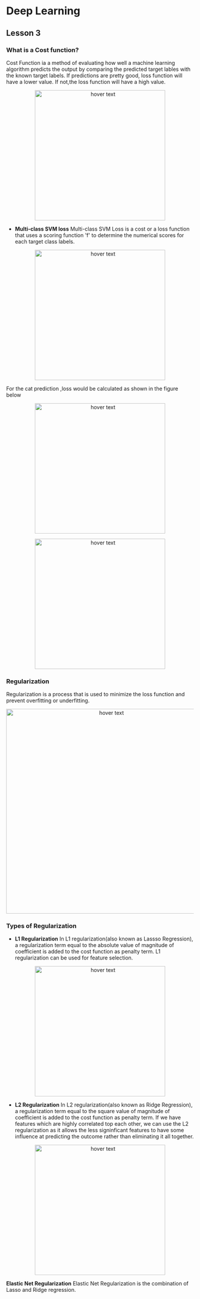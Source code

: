 # Deep Learning
## Lesson 3


<h3>What is a Cost function?</h3> Cost Function ia a method of evaluating how well a machine learning algorithm predicts the output by comparing the predicted target lables with the known target labels. If predictions are pretty good, loss function will have a lower value. If not,the loss function will have a high value.

<p align="center">
  <img src="https://user-images.githubusercontent.com/45029614/160310814-f3f65cd5-a0ef-472e-8653-b749bed0b296.PNG" width="350" title="hover text">
</p>

* <strong>Multi-class SVM loss</strong> Multi-class SVM Loss is a cost or a loss function that uses a scoring function 'f' to determine the numerical scores for each target class labels. 
<p align="center">
  <img src="https://user-images.githubusercontent.com/45029614/160311593-3c45d078-7f8c-4453-a3bf-3d8ff3d29625.PNG" width="350" title="hover text">
</p>


For the cat prediction ,loss would be calculated as shown in the figure below

<p align="center">
  <img src="https://user-images.githubusercontent.com/45029614/160311623-39c65485-24be-4187-9a70-8ba185f21485.PNG" width="350" title="hover text">
</p>

<p align="center">
  <img src="https://user-images.githubusercontent.com/45029614/160311869-e53a6fbf-1e08-4316-9a6b-b2e529784136.PNG" width="350" title="hover text">
</p>

<h3>Regularization</h3> Regularization is a process that is used to minimize the loss function and prevent overfitting or underfitting.

<p align="center">
  <img src="https://user-images.githubusercontent.com/45029614/160312380-369df648-c3d9-4857-93ef-7bbff080ba38.PNG" width="550" title="hover text">
</p>

<h3>Types of Regularization</h3>

* <strong>L1 Regularization</strong> In L1 regularization(also known as Lassso Regression), a regularization term equal to the absolute value of magnitude of coefficient is added to the cost function as penalty term. L1 regularization can be used for feature selection.

<p align="center">
  <img src="https://user-images.githubusercontent.com/45029614/160312859-1c68b7d2-a850-4896-b690-ac2f8d55728b.PNG" width="350" title="hover text">
</p>

* <strong>L2 Regularization</strong> In L2 regularization(also known as Ridge Regression), a regularization term equal to the square value of magnitude of coefficient is added to the cost function as penalty term. If we have features which are highly correlated top each other, we can use the L2 regularization as it allows the less signinficant features to have some influence at predicting the outcome rather than eliminating it all together.

<p align="center">
  <img src="https://user-images.githubusercontent.com/45029614/160313579-2bf66030-904a-43c9-b32f-85000c32dd72.PNG" width="350" title="hover text">
</p>

<strong> Elastic Net Regularization</strong> Elastic Net Regularization is the combination of Lasso and Ridge regression.

